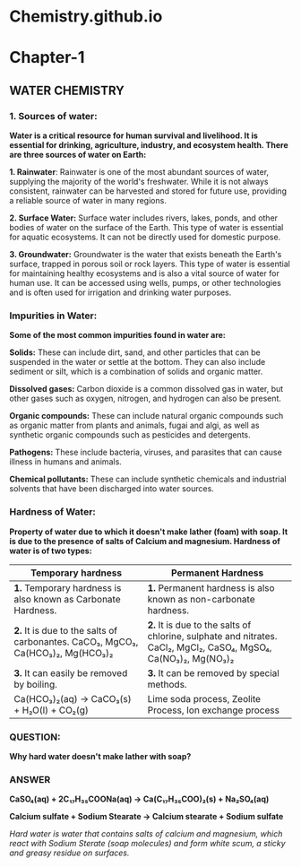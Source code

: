 # Chemistry.github.io
# Chapter-1
## WATER CHEMISTRY
### 1. Sources of water:
**Water is a critical resource for human survival and livelihood. It is essential for drinking, agriculture, industry, and ecosystem health. There are three sources of water on Earth:**

**1. Rainwater**: Rainwater is one of the most abundant sources of water, supplying the majority of the world's freshwater. While it is not always consistent, rainwater can be harvested and stored for future use, providing a reliable source of water in many regions.

**2. Surface Water:** Surface water includes rivers, lakes, ponds, and other bodies of water on the surface of the Earth. This type of water is essential for aquatic ecosystems. It can not be directly used for domestic purpose.

**3. Groundwater:** Groundwater is the water that exists beneath the Earth's surface, trapped in porous soil or rock layers. This type of water is essential for maintaining healthy ecosystems and is also a vital source of water for human use. It can be accessed using wells, pumps, or other technologies and is often used for irrigation and drinking water purposes.

### Impurities in Water:
**Some of the most common impurities found in water are:**

**Solids:** These can include dirt, sand, and other particles that can be suspended in the water or settle at the bottom. They can also include sediment or silt, which is a combination of solids and organic matter.

**Dissolved gases:** Carbon dioxide is a common dissolved gas in water, but other gases such as oxygen, nitrogen, and hydrogen can also be present.

**Organic compounds:** These can include natural organic compounds such as organic matter from plants and animals, fugai and algi, as well as synthetic organic compounds such as pesticides and detergents.

**Pathogens:** These include bacteria, viruses, and parasites that can cause illness in humans and animals.

**Chemical pollutants:** These can include synthetic chemicals and industrial solvents that have been discharged into water sources.

### Hardness of Water:
**Property of water due to which it doesn't make lather (foam) with soap. It is due to the presence of salts of Calcium and magnesium. Hardness of water is of two types:**

| Temporary hardness | Permanent Hardness |
| ------------------ | ------------------ |
| **1.** Temporary hardness is also known as Carbonate Hardness. | **1.** Permanent hardness is also known as non-carbonate hardness.  |
| **2.** It is due to the salts of carbonantes.  CaCO₃, MgCO₃, Ca(HCO₃)₂, Mg(HCO₃)₂ | **2.** It is due to the salts of chlorine, sulphate and nitrates. CaCl₂, MgCl₂, CaSO₄, MgSO₄, Ca(NO₃)₂, Mg(NO₃)₂ |
| **3.** It can easily be removed by boiling.| **3.** It can be removed by special methods. |
| Ca(HCO₃)₂(aq) → CaCO₃(s) + H₂O(l) + CO₂(g) |Lime soda process, Zeolite Process, Ion exchange process |


### QUESTION:
**Why hard water doesn't make lather with soap?**
### ANSWER
**CaSO₄(aq) + 2C₁₇H₃₅COONa(aq) → Ca(C₁₇H₃₅COO)₂(s) + Na₂SO₄(aq)**

**Calcium sulfate + Sodium Stearate → Calcium stearate + Sodium sulfate**

*Hard water is water that contains salts of calcium and magnesium, which react with  Sodium Sterate (soap molecules) and form white scum, a sticky and greasy residue on surfaces.*

















